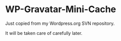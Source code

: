 WP-Gravatar-Mini-Cache
======================

Just copied from my Wordpress.org SVN repository.

It will be taken care of carefully later.